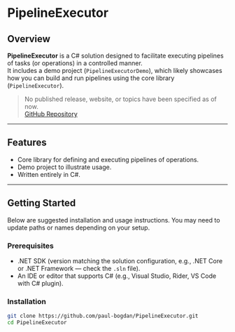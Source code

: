 # PipelineExecutor

## Overview
**PipelineExecutor** is a C# solution designed to facilitate executing pipelines of tasks (or operations) in a controlled manner.  
It includes a demo project (`PipelineExecutorDemo`), which likely showcases how you can build and run pipelines using the core library (`PipelineExecutor`).

> No published release, website, or topics have been specified as of now.  
> [GitHub Repository](https://github.com/paul-bogdan/PipelineExecutor)

---

## Features
- Core library for defining and executing pipelines of operations.  
- Demo project to illustrate usage.  
- Written entirely in C#.  

---

## Getting Started

Below are suggested installation and usage instructions. You may need to update paths or names depending on your setup.

### Prerequisites
- .NET SDK (version matching the solution configuration, e.g., .NET Core or .NET Framework — check the `.sln` file).  
- An IDE or editor that supports C# (e.g., Visual Studio, Rider, VS Code with C# plugin).  

### Installation
```bash
git clone https://github.com/paul-bogdan/PipelineExecutor.git
cd PipelineExecutor
